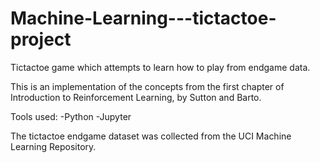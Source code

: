 # Machine-Learning---tictactoe-project
Tictactoe game which attempts to learn how to play from endgame data.

This is an implementation of the concepts from the first chapter of Introduction to Reinforcement Learning, by Sutton and Barto.

Tools used:
-Python
-Jupyter

The tictactoe endgame dataset was collected from the UCI Machine Learning Repository.

